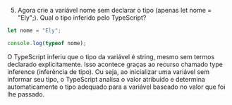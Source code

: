 5. Agora crie a variável nome sem declarar o tipo (apenas let nome = "Ely";). Qual o
tipo inferido pelo TypeScript?

```TypeScript
let nome = "Ely";

console.log(typeof nome);
```

O TypeScript inferiu que o tipo da variável é string, mesmo sem termos
declarado explicitamente. Isso acontece graças ao recurso chamado type 
inference (inferência de tipo). Ou seja, ao inicializar uma variável sem informar
seu tipo, o TypeScript analisa o valor atribuído e determina automaticamente o tipo
adequado para a variável baseado no valor que foi lhe passado.



